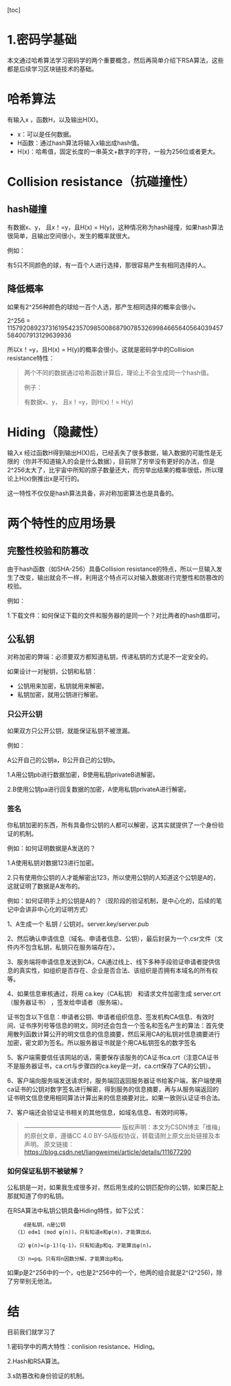 [toc]

# 1.密码学基础

本文通过哈希算法学习密码学的两个重要概念，然后再简单介绍下RSA算法，这些都是后续学习区块链技术的基础。

# 哈希算法

有输入x ，函数H，以及输出H(X)。

+ x：可以是任何数据。
+ H函数：通过hash算法将输入x输出成hash值。
+ H(x)：哈希值，固定长度的一串英文+数字的字符，一般为256位或者更大。

# Collision resistance（抗碰撞性）

## hash碰撞

有数据x、y， 且x！=y，且H(x)  =  H(y)，这种情况称为hash碰撞，如果hash算法很简单，且输出空间很小，发生的概率就很大。

例如：

有5只不同颜色的球，有一百个人进行选择，那很容易产生有相同选择的人。

## 降低概率

如果有2^256种颜色的球给一百个人选，那产生相同选择的概率会很小。

2^256 = 115792089237316195423570985008687907853269984665640564039457584007913129639936

所以x！=y，且H(x)  =  H(y)的概率会很小，这就是密码学中的Collision resistance特性：

> 两个不同的数据通过哈希函数计算后，理论上不会生成同一个hash值。
>
> 例子：
>
> 有数据x、y， 且x！=y，则H(x)！=  H(y)

# Hiding（隐藏性）

输入x 经过函数H得到输出H(X)后，已经丢失了很多数据，输入数据的可能性是无限的（你并不知道输入的会是什么数据），目前除了穷举没有更好的办法，但是2^256太大了，比宇宙中所知的原子数量还大，而穷举出结果的概率很低，所以理论上H(x)倒推出x是可行的。

这一特性不仅仅是hash算法具备，非对称加密算法也是具备的。

# 两个特性的应用场景

## 完整性校验和防篡改

由于hash函数（如SHA-256）具备Collision resistance的特点，所以一旦输入发生了改变，输出就会不一样，利用这个特点可以对输入数据进行完整性和防篡改的校验。

例如：

1.下载文件：如何保证下载的文件和服务器的是同一个？对比两者的hash值即可。

## 公私钥

对称加密的弊端：必须要双方都知道私钥，传递私钥的方式是不一定安全的。

如果设计一对秘钥，公钥和私钥：

+ 公钥用来加密，私钥就用来解密。
+ 私钥加密，就用公钥进行解密。

### 只公开公钥

如果双方只公开公钥，就能保证私钥不被泄漏。

例如：

A公开自己的公钥a，B公开自己的公钥b。

1.A用公钥pb进行数据加密，B使用私钥privateB进解密。

2.B使用公钥pa进行回复数据的加密，A使用私钥privateA进行解密。

### 签名

你私钥加密的东西，所有具备你公钥的人都可以解密，这其实就提供了一个身份验证的机制。

例如：如何证明数据是A发送的？

1.A使用私钥对数据123进行加密。

2.只有使用你公钥的人才能解密出123，所以使用公钥的人知道这个公钥是A的，这就证明了数据是A发布的。



例如：如何证明手上的公钥是A的？（现阶段的验证机制，是中心化的，后续的笔记中会讲非中心化的证明方式）

1、A生成一个 私钥 / 公钥对。server.key/server.pub 

2、然后确认申请信息（域名、申请者信息、公钥），最后封装为一个.csr文件（文件内不包含私钥，私钥只在服务端存在）。

3、服务端将申请信息发送到CA，CA通过线上、线下多种手段验证申请者提供信息的真实性，如组织是否存在、企业是否合法、该组织是否拥有本域名的所有权等。

4、如果信息审核通过，将用 ca.key（CA私钥） 和请求文件加密生成 server.crt（服务器证书）  ，签发给申请者（服务端）。

   证书包含以下信息：申请者公钥、申请者组织信息、签发机构CA信息、有效时间、证书序列号等信息的明文，同时还会包含一个签名和签名产生的算法：首先使用散列函数计算公开的明文信息的信息摘要，然后采用CA的私钥对信息摘要进行加密，密文即为签名。所以服务器证书就是个用CA私钥签名的数字签名

5、客户端需要信任该网站的话，需要保存该服务的CA证书ca.crt（注意CA证书不是服务器证书，ca.crt与步骤四的ca.key是一对，ca.crt保存了CA的公钥）。

6、客户端向服务端发送请求时，服务端回返回服务器证书给客户端，客户端使用ca证书的公钥对数字签名进行解密，得到服务的信息摘要，再与从服务端返回的证书明文信息使用相同算法计算出来的信息摘要对比，如果一致则认证证书合法。

7、客户端还会验证证书相关的其他信息，如域名信息、有效时间等。

> ————————————————
> 版权声明：本文为CSDN博主「维梅」的原创文章，遵循CC 4.0 BY-SA版权协议，转载请附上原文出处链接及本声明。
> 原文链接：https://blog.csdn.net/liangweimei/article/details/111677290



### 如何保证私钥不被破解？

公私钥是一对，如果我生成很多对，然后用生成的公钥匹配你的公钥，如果匹配上那就知道了你的私钥。

在RSA算法中私钥公钥具备Hiding特性，如下公式：

~~~
　　	d是私钥，n是公钥
　　（1）ed≡1 (mod φ(n))。只有知道e和φ(n)，才能算出d。

　　（2）φ(n)=(p-1)(q-1)。只有知道p和q，才能算出φ(n)。

　　（3）n=pq。只有将n因数分解，才能算出p和q。
~~~

如果p是2^256中的一个，q也是2^256中的一个，他两的组合就是2^(2^256)，除了穷举别无他法。

# 结

目前我们就学习了

1.密码学中的两大特性：conlision resistance、Hiding。

2.Hash和RSA算法。

3.s防篡改和身份验证的机制。